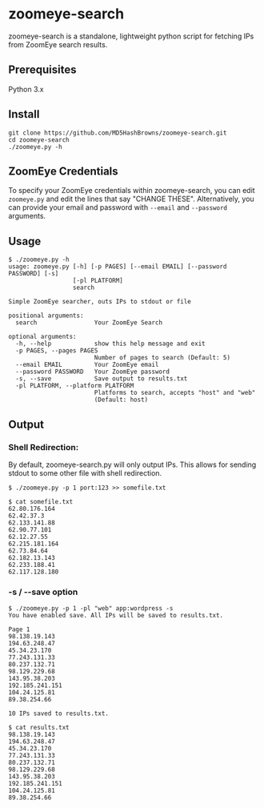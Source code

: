 # zoomeye-search
zoomeye-search is a standalone, lightweight python script for fetching IPs from ZoomEye search results.

## Prerequisites
Python 3.x
## Install
```
git clone https://github.com/MD5HashBrowns/zoomeye-search.git
cd zoomeye-search
./zoomeye.py -h
```
## ZoomEye Credentials
To specify your ZoomEye credentials within zoomeye-search, you can edit `zoomeye.py` and edit the lines that say "CHANGE THESE". Alternatively, you can provide your email and password with `--email` and `--password` arguments.
## Usage
```
$ ./zoomeye.py -h
usage: zoomeye.py [-h] [-p PAGES] [--email EMAIL] [--password PASSWORD] [-s]
                  [-pl PLATFORM]
                  search

Simple ZoomEye searcher, outs IPs to stdout or file

positional arguments:
  search                Your ZoomEye Search

optional arguments:
  -h, --help            show this help message and exit
  -p PAGES, --pages PAGES
                        Number of pages to search (Default: 5)
  --email EMAIL         Your ZoomEye email
  --password PASSWORD   Your ZoomEye password
  -s, --save            Save output to results.txt
  -pl PLATFORM, --platform PLATFORM
                        Platforms to search, accepts "host" and "web"
                        (Default: host)
```
## Output
### Shell Redirection:
By default, zoomeye-search.py will only output IPs. This allows for sending stdout to some other file with shell redirection.
```
$ ./zoomeye.py -p 1 port:123 >> somefile.txt
```
```
$ cat somefile.txt
62.80.176.164
62.42.37.3
62.133.141.88
62.90.77.101
62.12.27.55
62.215.181.164
62.73.84.64
62.182.13.143
62.233.188.41
62.117.128.180
```
### -s / --save option
```
$ ./zoomeye.py -p 1 -pl "web" app:wordpress -s
You have enabled save. All IPs will be saved to results.txt.

Page 1
98.138.19.143
194.63.248.47
45.34.23.170
77.243.131.33
80.237.132.71
98.129.229.68
143.95.38.203
192.185.241.151
104.24.125.81
89.38.254.66

10 IPs saved to results.txt.
```
```
$ cat results.txt
98.138.19.143
194.63.248.47
45.34.23.170
77.243.131.33
80.237.132.71
98.129.229.68
143.95.38.203
192.185.241.151
104.24.125.81
89.38.254.66
```
